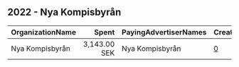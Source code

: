 ## 2022 - Nya Kompisbyrån 
|OrganizationName|Spent|PayingAdvertiserNames|CreativeUrls|Impressions|Genders|AgeBrackets|CountryCodes|BillingAddresses|CandidateBallotInformation|
|:---|---:|:---|:---|---:|:---|:---|:---|:---|:---|
|Nya Kompisbyrån|3,143.00 SEK|Nya Kompisbyrån|[0](https://www.snap.com/political-ads/asset/6df53cd2381858d3f2b062a292ce5593e9090d01a9b709330d6d0c1bc02c8302?mediaType=mp4)|76,548||16-22|sweden|SE||
